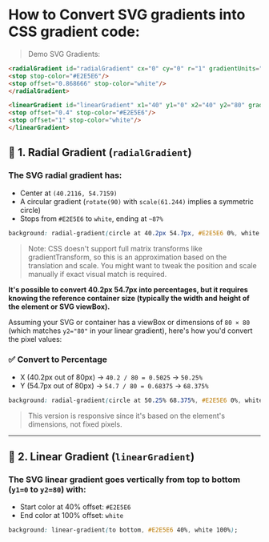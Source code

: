 # How to Convert SVG gradients into CSS gradient code:

> Demo SVG Gradients:

```html
<radialGradient id="radialGradient" cx="0" cy="0" r="1" gradientUnits="userSpaceOnUse" gradientTransform="translate(40.2116 54.7159) rotate(90) scale(61.244)">
<stop stop-color="#E2E5E6"/>
<stop offset="0.868666" stop-color="white"/>
</radialGradient>

<linearGradient id="linearGradient" x1="40" y1="0" x2="40" y2="80" gradientUnits="userSpaceOnUse">
<stop offset="0.4" stop-color="#E2E5E6"/>
<stop offset="1" stop-color="white"/>
</linearGradient>
```

## 🎯 1. Radial Gradient (`radialGradient`)

### The SVG radial gradient has:
* Center at `(40.2116, 54.7159)`
* A circular gradient (`rotate(90)` with `scale(61.244)` implies a symmetric circle)
* Stops from `#E2E5E6` to `white`, ending at `~87%`

```css
background: radial-gradient(circle at 40.2px 54.7px, #E2E5E6 0%, white 86.87%);
```

> Note: CSS doesn't support full matrix transforms like gradientTransform, so this is an approximation based on the translation and scale. You might want to tweak the position and scale manually if exact visual match is required.

**It's possible to convert 40.2px 54.7px into percentages, but it requires knowing the reference container size (typically the width and height of the element or SVG viewBox).**

Assuming your SVG or container has a viewBox or dimensions of `80 × 80` (which matches `y2="80"` in your linear gradient), here's how you'd convert the pixel values:

### ✅ Convert to Percentage
* X (40.2px out of 80px) → `40.2 / 80 = 0.5025` → `50.25%`
* Y (54.7px out of 80px) → `54.7 / 80 = 0.68375` → `68.375%`

```css
background: radial-gradient(circle at 50.25% 68.375%, #E2E5E6 0%, white 86.87%);
```

> This version is responsive since it's based on the element's dimensions, not fixed pixels.


---


## 🎯 2. Linear Gradient (`linearGradient`)

### The SVG linear gradient goes vertically from top to bottom (`y1=0` to `y2=80`) with:
* Start color at 40% offset: `#E2E5E6`
* End color at 100% offset: `white`

```css
background: linear-gradient(to bottom, #E2E5E6 40%, white 100%);
```
